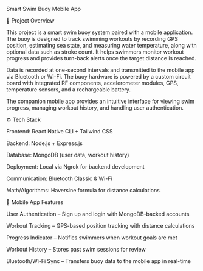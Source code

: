 Smart Swim Buoy Mobile App

📖 Project Overview

This project is a smart swim buoy system paired with a mobile application. The buoy is designed to track swimming workouts by recording GPS position, estimating sea state, and measuring water temperature, along with optional data such as stroke count. It helps swimmers monitor workout progress and provides turn-back alerts once the target distance is reached.

Data is recorded at one-second intervals and transmitted to the mobile app via Bluetooth or Wi-Fi. The buoy hardware is powered by a custom circuit board with integrated RF components, accelerometer modules, GPS, temperature sensors, and a rechargeable battery.

The companion mobile app provides an intuitive interface for viewing swim progress, managing workout history, and handling user authentication.

⚙️ Tech Stack

Frontend: React Native CLI + Tailwind CSS

Backend: Node.js + Express.js

Database: MongoDB (user data, workout history)

Deployment: Local via Ngrok for backend development

Communication: Bluetooth Classic & Wi-Fi

Math/Algorithms: Haversine formula for distance calculations

📱 Mobile App Features

User Authentication – Sign up and login with MongoDB-backed accounts

Workout Tracking – GPS-based position tracking with distance calculations

Progress Indicator – Notifies swimmers when workout goals are met

Workout History – Stores past swim sessions for review

Bluetooth/Wi-Fi Sync – Transfers buoy data to the mobile app in real-time
